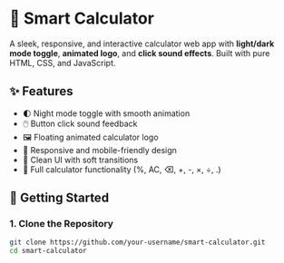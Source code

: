 # 🧮 Smart Calculator

A sleek, responsive, and interactive calculator web app with **light/dark mode toggle**, **animated logo**, and **click sound effects**. Built with pure HTML, CSS, and JavaScript.

## ✨ Features

- 🌓 Night mode toggle with smooth animation
- 🖱️ Button click sound feedback
- 🖼️ Floating animated calculator logo
- 📱 Responsive and mobile-friendly design
- 🎨 Clean UI with soft transitions
- 🔢 Full calculator functionality (%, AC, ⌫, +, -, ×, ÷, .)

## 🚀 Getting Started

### 1. Clone the Repository

```bash
git clone https://github.com/your-username/smart-calculator.git
cd smart-calculator
